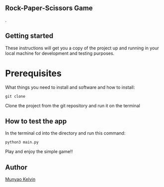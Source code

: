 ## Rock-Paper-Scissors Game
.
## Getting started
These instructions will get you a copy of the project up and running  in your local machine for development and testing purposes.

# Prerequisites
What things you need to install and software and how to install:

```
git clone
```

Clone the project from the git repository and run it on the terminal

## How to test the app
In the terminal cd into the directory and run this command:

```
python3 main.py
```

Play and enjoy the simple game!!

## Author
[Munyao Kelvin](https://github.com/Marsh-sudo)